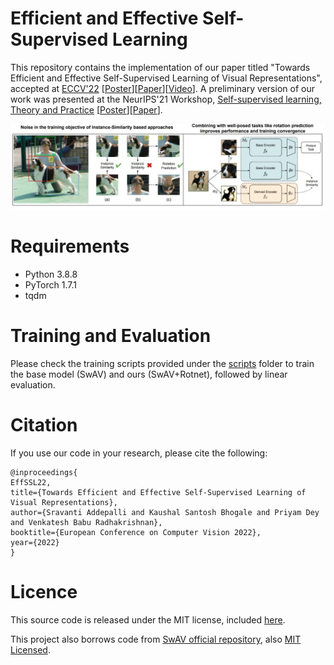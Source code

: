 # Efficient and Effective Self-Supervised Learning

This repository contains the implementation of our paper titled "Towards Efficient and Effective Self-Supervised Learning of Visual Representations", accepted at [ECCV'22](https://eccv2022.ecva.net/) [[Poster](https://drive.google.com/file/d/1tW40PWQNcMx1W3JSyghD0-ym8BrS_iDP/view)][[Paper](https://arxiv.org/abs/2210.09866)][[Video](https://drive.google.com/file/d/1c7348_9Le0ZfLaVMjeh2UeyH9OyeVqgl/view)]. A preliminary version of our work was presented at the NeurIPS'21 Workshop, [Self-supervised learning, Theory and Practice](https://sslneurips21.github.io/) [[Poster](https://sslneurips21.github.io/files/Poster/Paper_id_25.pdf)][[Paper](https://sslneurips21.github.io/files/CameraReady/SSLW_upload.pdf)].

![plot](./fig.jpg)

 # Requirements
* Python 3.8.8
* PyTorch 1.7.1
* tqdm

# Training and Evaluation
Please check the training scripts provided under the [scripts](https://github.com/val-iisc/EffSSL/tree/main/scripts) folder to train the base model (SwAV) and ours (SwAV+Rotnet), followed by linear evaluation.

# Citation
If you use our code in your research, please cite the following:
```
@inproceedings{
EffSSL22,
title={Towards Efficient and Effective Self-Supervised Learning of Visual Representations},
author={Sravanti Addepalli and Kaushal Santosh Bhogale and Priyam Dey and Venkatesh Babu Radhakrishnan},
booktitle={European Conference on Computer Vision 2022},
year={2022}
}
```

# Licence
This source code is released under the MIT license, included [here](https://github.com/val-iisc/EffSSL/blob/main/LICENSE).

This project also borrows code from [SwAV official repository](https://github.com/facebookresearch/swav), also [MIT Licensed](https://github.com/facebookresearch/swav/blob/main/LICENSE).
